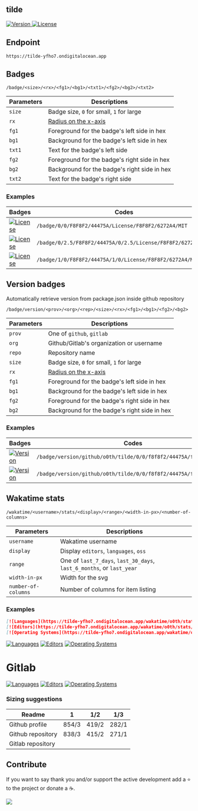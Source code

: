 ## tilde

<p>
  <a href="https://github.com/o0th/tilde">
    <img src="https://tilde-yfho7.ondigitalocean.app/badge/version/o0th/tilde/0/0/f8f8f2/44475a/f8f8f2/ff79c6" alt="Version">
  </a>
  <a href="/LICENSE">
    <img src="https://tilde-yfho7.ondigitalocean.app/badge/0/0/F8F8F2/44475A/License/F8F8F2/6272A4/MIT" alt="License">
  </a>
</p>

## Endpoint

```
https://tilde-yfho7.ondigitalocean.app
```

## Badges

```
/badge/<size>/<rx>/<fg1>/<bg1>/<txt1>/<fg2>/<bg2>/<txt2>
```

| Parameters | Descriptions                                                                          |
| ---------- | ------------------------------------------------------------------------------------- |
| `size`     | Badge size, `0` for small, `1` for large                                              |
| `rx`       | [Radius on the x-axis](https://developer.mozilla.org/en-US/docs/Web/SVG/Attribute/rx) |
| `fg1`      | Foreground for the badge's left side in hex                                           |
| `bg1`      | Background for the badge's left side in hex                                           |
| `txt1`     | Text for the badge's left side                                                        |
| `fg2`      | Foreground for the badge's right side in hex                                          |
| `bg2`      | Background for the badge's right side in hex                                          |
| `txt2`     | Text for the badge's right side                                                       |

### Examples

| Badges                                                                                                                                  | Codes                                                        |
| --------------------------------------------------------------------------------------------------------------------------------------- | ------------------------------------------------------------ |
| [![License](https://tilde-yfho7.ondigitalocean.app/badge/0/0/F8F8F2/44475A/License/F8F8F2/6272A4/MIT)](https://github.com/o0th/tilde)   | `/badge/0/0/F8F8F2/44475A/License/F8F8F2/6272A4/MIT`         |
| [![License](https://tilde-yfho7.ondigitalocean.app/badge/0/2.5/F8F8F2/44475A/License/F8F8F2/6272A4/MIT)](https://github.com/o0th/tilde) | `/badge/0/2.5/F8F8F2/44475A/0/2.5/License/F8F8F2/6272A4/MIT` |
| [![License](https://tilde-yfho7.ondigitalocean.app/badge/1/0/F8F8F2/44475A/License/F8F8F2/6272A4/MIT)](https://github.com/o0th/tilde)   | `/badge/1/0/F8F8F2/44475A/1/0/License/F8F8F2/6272A4/MIT`     |

## Version badges

Automatically retrieve version from package.json inside github repository

```
/badge/version/<prov>/<org>/<rep>/<size>/<rx>/<fg1>/<bg1>/<fg2>/<bg2>
```

| Parameters | Descriptions                                                                          |
| ---------- | ------------------------------------------------------------------------------------- |
| `prov`     | One of `github`, `gitlab`                                                             |
| `org`      | Github/Gitlab's organization or username                                              |
| `repo`     | Repository name                                                                       |
| `size`     | Badge size, `0` for small, `1` for large                                              |
| `rx`       | [Radius on the x-axis](https://developer.mozilla.org/en-US/docs/Web/SVG/Attribute/rx) |
| `fg1`      | Foreground for the badge's left side in hex                                           |
| `bg1`      | Background for the badge's left side in hex                                           |
| `fg2`      | Foreground for the badge's right side in hex                                          |
| `bg2`      | Background for the badge's right side in hex                                          |

### Examples

| Badges                                                                                                                                               | Codes                                                              |
| ---------------------------------------------------------------------------------------------------------------------------------------------------- | ------------------------------------------------------------------ |
| [![Version](https://tilde-yfho7.ondigitalocean.app//badge/version/github/o0th/tilde/0/0/f8f8f2/44475A/f8f8f2/ff79c6)](https://github.com/o0th/tilde) | `/badge/version/github/o0th/tilde/0/0/f8f8f2/44475A/f8f8f2/ff79c6` |
| [![Version](https://tilde-yfho7.ondigitalocean.app//badge/version/gitlab/o0th/tilde/0/0/f8f8f2/44475A/f8f8f2/ff79c6)](https://github.com/o0th/tilde) | `/badge/version/github/o0th/tilde/0/0/f8f8f2/44475A/f8f8f2/ff79c6` |


## Wakatime stats

```
/wakatime/<username>/stats/<display>/<range>/<width-in-px>/<number-of-columns>
```

| Parameters          | Descriptions                                                          |
| ------------------- | --------------------------------------------------------------------- |
| `username`          | Wakatime username                                                     |
| `display`           | Display `editors`, `languages`, `oss`                                 |
| `range`             | One of `last_7_days`, `last_30_days`, `last_6_months`, or `last_year` |
| `width-in-px`       | Width for the svg                                                     |
| `number-of-columns` | Number of columns for item listing                                    |

### Examples

```markdown
[![Languages](https://tilde-yfho7.ondigitalocean.app/wakatime/o0th/stats/languages/last_7_days/838/3)](https://github.com/o0th/tilde)
[![Editors](https://tilde-yfho7.ondigitalocean.app/wakatime/o0th/stats/editors/last_7_days/415/2)](https://github.com/o0th/tilde)
[![Operating Systems](https://tilde-yfho7.ondigitalocean.app/wakatime/o0th/stats/oss/last_7_days/415/2)](https://github.com/o0th/tilde)
```

[![Languages](https://tilde-yfho7.ondigitalocean.app/wakatime/o0th/stats/languages/last_7_days/838/3)](https://github.com/o0th/tilde)
[![Editors](https://tilde-yfho7.ondigitalocean.app/wakatime/o0th/stats/editors/last_7_days/415/2)](https://github.com/o0th/tilde)
[![Operating Systems](https://tilde-yfho7.ondigitalocean.app/wakatime/o0th/stats/oss/last_7_days/415/2)](https://github.com/o0th/tilde)


# Gitlab

[![Languages](https://tilde-yfho7.ondigitalocean.app/wakatime/o0th/stats/languages/last_7_days/892/3)](https://github.com/o0th/tilde)
[![Editors](https://tilde-yfho7.ondigitalocean.app/wakatime/o0th/stats/editors/last_7_days/446/2)](https://github.com/o0th/tilde)
[![Operating Systems](https://tilde-yfho7.ondigitalocean.app/wakatime/o0th/stats/oss/last_7_days/446/2)](https://github.com/o0th/tilde)


### Sizing suggestions

| Readme            | 1         | 1/2       | 1/3       |
| ----------------- | :-------: | :-------: | :-------: |
| Github profile    | 854/3     | 419/2     | 282/1     |
| Github repository | 838/3     | 415/2     | 271/1     |
| Gitlab repository | | | |

## Contribute

If you want to say thank you and/or support the active development add a :star:
to the project or donate a :coffee:.

<a href="https://www.buymeacoffee.com/o0th">
  <img src="https://img.buymeacoffee.com/button-api/?text=Buy me a coffee&emoji=&slug=o0th&button_colour=FFDD00&font_colour=000000&font_family=Cookie&outline_colour=000000&coffee_colour=ffffff">
</a>

